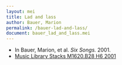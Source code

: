```yaml
---
layout: mei
title: Lad and lass
author: Bauer, Marion
permalink: /bauer-lad-and-lass/
document: bauer_lad_and_lass.mei
---
```


- In Bauer, Marion, et al. *Six Songs.* 2001.
- <a href="https://tufts-primo.hosted.exlibrisgroup.com/permalink/f/bnf7qa/01TUN_ALMA21107568650003851" target="_blank">Music Library Stacks M1620.B28 H6 2001</a>
